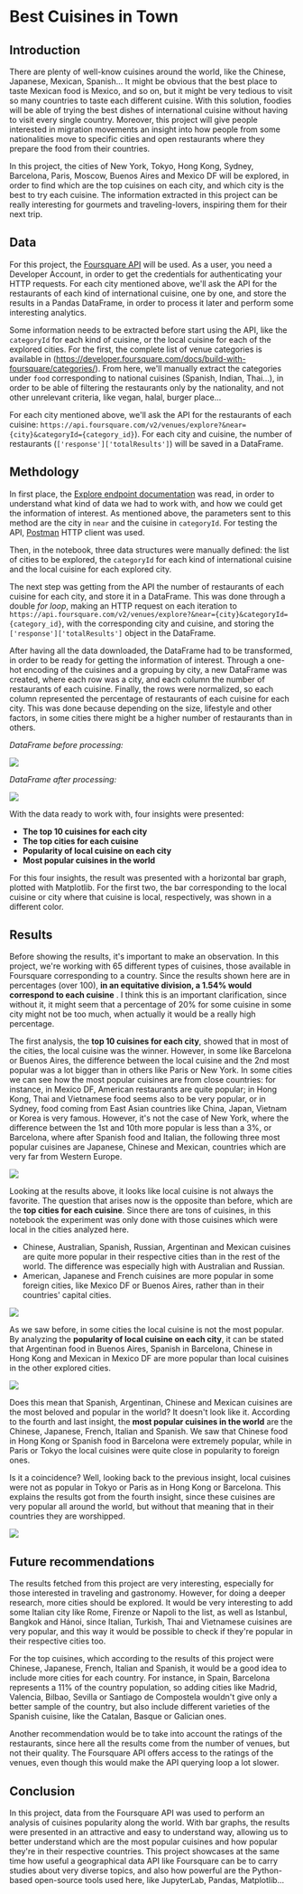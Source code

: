# Best Cuisines in Town

## Introduction
There are plenty of well-know cuisines around the world, like the Chinese, Japanese, Mexican, Spanish... It might be obvious that the best place to taste Mexican food is Mexico, and so on, but it might be very tedious to visit so many countries to taste each different cuisine. With this solution, foodies will be able of trying the best dishes of international cuisine without having to visit every single country. Moreover, this project will give people interested in migration movements an insight into how people from some nationalities move to specific cities and open restaurants where they prepare the food from their countries.

In this project, the cities of New York, Tokyo, Hong Kong, Sydney, Barcelona, Paris, Moscow, Buenos Aires and Mexico DF will be explored, in order to find which are the top cuisines on each city, and which city is the best to try each cuisine. The information extracted in this project can be really interesting for gourmets and traveling-lovers, inspiring them for their next trip.

## Data
For this project, the [Foursquare API](https://developer.foursquare.com) will be used. As a user, you need a Developer Account, in order to get the credentials for authenticating your HTTP requests. For each city mentioned above, we'll ask the API for the restaurants of each kind of international cuisine, one by one, and store the results in a Pandas DataFrame, in order to process it later and perform some interesting analytics.

Some information needs to be extracted before start using the API, like the `categoryId` for each kind of cuisine, or the local cuisine for each of the explored cities. For the first, the complete list of venue categories is available in (https://developer.foursquare.com/docs/build-with-foursquare/categories/). From here, we'll manually extract the categories under `food` corresponding to national cuisines (Spanish, Indian, Thai...), in order to be able of filtering the restaurants only by the nationality, and not other unrelevant criteria, like vegan, halal, burger place...

For each city mentioned above, we'll ask the API for the restaurants of each cuisine: `https://api.foursquare.com/v2/venues/explore?&near={city}&categoryId={category_id}`). For each city and cuisine, the number of restaurants (`['response']['totalResults']`) will be saved in a DataFrame.

## Methdology

In first place, the [Explore endpoint documentation](https://developer.foursquare.com/docs/venues/explore) was read, in order to understand what kind of data we had to work with, and how we could get the information of interest. As mentioned above, the parameters sent to this method are the city in `near` and the cuisine in `categoryId`. For testing the API, [Postman](https://postman.com) HTTP client was used.

Then, in the notebook, three data structures were manually defined: the list of cities to be explored, the `categoryId` for each kind of international cuisine and the local cuisine for each explored city.

The next step was getting from the API the number of restaurants of each cuisine for each city, and store it in a DataFrame. This was done through a double *for loop*, making an HTTP request on each iteration to `https://api.foursquare.com/v2/venues/explore?&near={city}&categoryId={category_id}`, with the corresponding city and cuisine, and storing the `['response']['totalResults']` object in the DataFrame.

After having all the data downloaded, the DataFrame had to be transformed, in order to be ready for getting the information of interest. Through a one-hot encoding of the cuisines and a gropuing by city, a new DataFrame was created, where each row was a city, and each column the number of restaurants of each cuisine. Finally, the rows were normalized, so each column represented the percentage of restaurants of each cuisine for each city. This was done because depending on the size, lifestyle and other factors, in some cities there might be a higher number of restaurants than in others.

*DataFrame before processing:*

![](report_images/DataFrame_before.png)


*DataFrame after processing:*

![](report_images/DataFrame_after.png)



With the data ready to work with, four insights were presented:
- **The top 10 cuisines for each city**
- **The top cities for each cuisine**
- **Popularity of local cuisine on each city**
- **Most popular cuisines in the world**

For this four insights, the result was presented with a horizontal bar graph, plotted with Matplotlib. For the first two, the bar corresponding to the local cuisine or city where that cuisine is local, respectively, was shown in a different color.

## Results

Before showing the results, it's important to make an observation. In this project, we're working with 65 different types of cuisines, those available in Foursquare corresponding to a country. Since the results shown here are in percentages (over 100), **in an equitative division, a 1.54% would correspond to each cuisine**
. I think this is an important clarification, since without it, it might seem that a percentage of 20% for some cuisine in some city might not be too much, when actually it would be a really high percentage.

The first analysis, the **top 10 cuisines for each city**, showed that in most of the cities, the local cuisine was the winner. However, in some like Barcelona or Buenos Aires, the difference between the local cuisine and the 2nd most popular was a lot bigger than in others like Paris or New York. In some cities we can see how the most popular cuisines are from close countries: for instance, in Mexico DF, American restaurants are quite popular; in Hong Kong, Thai and Vietnamese food seems also to be very popular, or in Sydney, food coming from East Asian countries like China, Japan, Vietnam or Korea is very famous. However, it's not the case of New York, where the difference between the 1st and 10th more popular is less than a 3%, or Barcelona, where after Spanish food and Italian, the following three most popular cuisines are Japanese, Chinese and Mexican, countries which are very far from Western Europe.

![](report_images/TopCuisinesCity.png)

Looking at the results above, it looks like local cuisine is not always the favorite. The question that arises now is the opposite than before, which are the **top cities for each cuisine**. Since there are tons of cuisines, in this notebook the experiment was only done with those cuisines which were local in the cities analyzed here.

- Chinese, Australian, Spanish, Russian, Argentinan and Mexican cuisines are quite more popular in their respective cities than in the rest of the world. The difference was especially high with Australian and Russian.
- American, Japanese and French cuisines are more popular in some foreign cities, like Mexico DF or Buenos Aires, rather than in their countries' capital cities. 

![](report_images/TopCitiesCuisine.png)

As we saw before, in some cities the local cuisine is not the most popular. By analyzing the **popularity of local cuisine on each city**, it can be stated that Argentinan food in Buenos Aires, Spanish in Barcelona, Chinese in Hong Kong and Mexican in Mexico DF are more popular than local cuisines in the other explored cities.

![](report_images/LocalCuisinePopularity.png)

Does this mean that Spanish, Argentinan, Chinese and Mexican cuisines are the most beloved and popular in the world? It doesn't look like it. According to the fourth and last insight, the **most popular cuisines in the world** are the Chinese, Japanese, French, Italian and Spanish. We saw that Chinese food in Hong Kong or Spanish food in Barcelona were extremely popular, while in Paris or Tokyo the local cuisines were quite close in popularity to foreign ones. 

Is it a coincidence? Well, looking back to the previous insight, local cuisines were not as popular in Tokyo or Paris as in Hong Kong or Barcelona. This explains the results got from the fourth insight, since these cuisines are very popular all around the world, but without that meaning that in their countries they are worshipped.

![](report_images/MostPopularCuisines.png)

## Future recommendations

The results fetched from this project are very interesting, especially for those interested in traveling and gastronomy. However, for doing a deeper research, more cities should be explored. It would be very interesting to add some Italian city like Rome, Firenze or Napoli to the list, as well as Istanbul, Bangkok and Hánoi, since Italian, Turkish, Thai and Vietnamese cuisines are very popular, and this way it would be possible to check if they're popular in their respective cities too.

For the top cuisines, which according to the results of this project were Chinese, Japanese, French, Italian and Spanish, it would be a good idea to include more cities for each country. For instance, in Spain, Barcelona represents a 11% of the country population, so adding cities like Madrid, Valencia, Bilbao, Sevilla or Santiago de Compostela wouldn't give only a better sample of the country, but also include different varieties of the Spanish cuisine, like the Catalan, Basque or Galician ones.

Another recommendation would be to take into account the ratings of the restaurants, since here all the results come from the number of venues, but not their quality. The Foursquare API offers access to the ratings of the venues, even though this would make the API querying loop a lot slower.

## Conclusion

In this project, data from the Foursquare API was used to perform an analysis of cuisines popularity along the world. With bar graphs, the results were presented in an attractive and easy to understand way, allowing us to better understand which are the most popular cuisines and how popular they're in their respective countries. This project showcases at the same time how useful a geographical data API like Foursquare can be to carry studies about very diverse topics, and also how powerful are the Python-based open-source tools used here, like JupyterLab, Pandas, Matplotlib...
